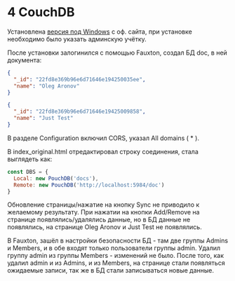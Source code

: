 # 4 CouchDB

Установлена [версия под Windows](https://couchdb.apache.org/#download) с оф. сайта, при установке необходимо было указать админскую учётку.

После установки залогинился с помощью Fauxton, создал БД doc, в ней документа:
```json
{
  "_id": "22fd8e369b96e6d71646e194250035ee",
  "name": "Oleg Aronov"
}
```
```json
{
  "_id": "22fd8e369b96e6d71646e19425009858",
  "name": "Just Test"
}
```
В разделе Configuration включил CORS, указал All domains ( * ).

В index_original.html отредактировал строку соединения, стала выглядеть как:
```js
const DBS = {
  Local: new PouchDB('docs'),
  Remote: new PouchDB('http://localhost:5984/doc')
}
```

Обновление страницы/нажатие на кнопку Sync не приводило к желаемому результату. При нажатии на кнопки Add/Remove на странице появлялись/удалялись данные, но в БД данные не появлялись, на странице Oleg Aronov и Just Test не появлялись.

В Fauxton, зашёл в настройки безопасности БД - там две группы Admins и Members, и в обе входят только пользователи группы admin. Удалил группу admin из группы Members - изменений не было. После того, как удалил admin и из Admins, и из Members, на странице стали появляться ожидаемые записи, так же в БД стали записываться новые данные. 
